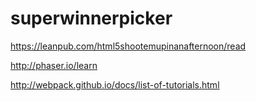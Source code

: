 # superwinnerpicker


https://leanpub.com/html5shootemupinanafternoon/read

http://phaser.io/learn

http://webpack.github.io/docs/list-of-tutorials.html




